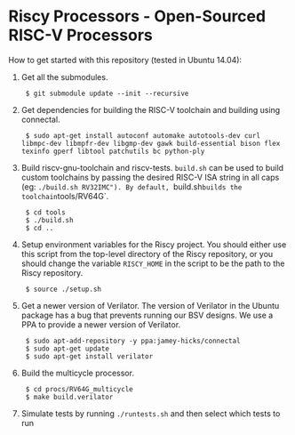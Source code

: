 Riscy Processors - Open-Sourced RISC-V Processors 
=================================================

How to get started with this repository (tested in Ubuntu 14.04):

1. Get all the submodules.

        $ git submodule update --init --recursive

2. Get dependencies for building the RISC-V toolchain and building using connectal.

        $ sudo apt-get install autoconf automake autotools-dev curl libmpc-dev libmpfr-dev libgmp-dev gawk build-essential bison flex texinfo gperf libtool patchutils bc python-ply

3. Build riscv-gnu-toolchain and riscv-tests.
`build.sh` can be used to build custom toolchains by passing the desired RISC-V ISA string in all caps (eg: `./build.sh RV32IMC").
By default, `build.sh` builds the toolchain `tools/RV64G`.

        $ cd tools
        $ ./build.sh
        $ cd ..

4. Setup environment variables for the Riscy project.
You should either use this script from the top-level directory of the Riscy repository, or you should change the variable `RISCY_HOME` in the script to be the path to the Riscy repository.

        $ source ./setup.sh

5. Get a newer version of Verilator.
The version of Verilator in the Ubuntu package has a bug that prevents running our BSV designs.
We use a PPA to provide a newer version of Verilator.

        $ sudo apt-add-repository -y ppa:jamey-hicks/connectal
        $ sudo apt-get update
        $ sudo apt-get install verilator

7. Build the multicycle processor.

        $ cd procs/RV64G_multicycle
        $ make build.verilator

8. Simulate tests by running `./runtests.sh` and then select which tests to run

